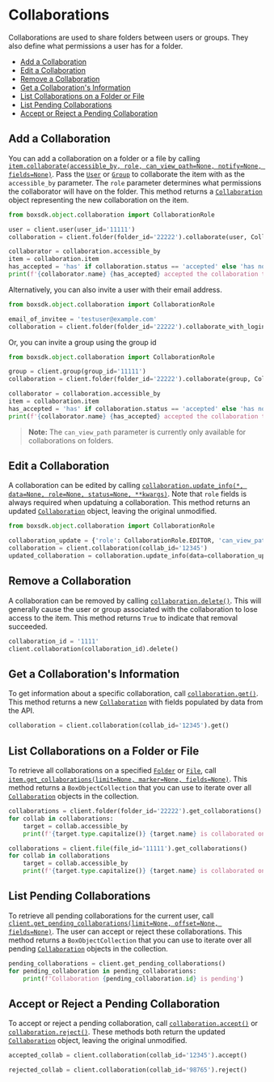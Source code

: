 Collaborations
==============

Collaborations are used to share folders between users or groups. They also
define what permissions a user has for a folder.

<!-- START doctoc generated TOC please keep comment here to allow auto update -->
<!-- DON'T EDIT THIS SECTION, INSTEAD RE-RUN doctoc TO UPDATE -->


- [Add a Collaboration](#add-a-collaboration)
- [Edit a Collaboration](#edit-a-collaboration)
- [Remove a Collaboration](#remove-a-collaboration)
- [Get a Collaboration's Information](#get-a-collaborations-information)
- [List Collaborations on a Folder or File](#list-collaborations-on-a-folder-or-file)
- [List Pending Collaborations](#list-pending-collaborations)
- [Accept or Reject a Pending Collaboration](#accept-or-reject-a-pending-collaboration)

<!-- END doctoc generated TOC please keep comment here to allow auto update -->

Add a Collaboration
-------------------

You can add a collaboration on a folder or a file by calling
[`item.collaborate(accessible_by, role, can_view_path=None, notify=None, fields=None)`][collaborate].  Pass the
[`User`][user_class] or [`Group`][group_class] to collaborate the item with as the `accessible_by` parameter.  The
`role` parameter determines what permissions the collaborator will have on the folder.  This method returns a
[`Collaboration`][collaboration_class] object representing the new collaboration on the item.

<!-- sample post_collaborations -->
```python
from boxsdk.object.collaboration import CollaborationRole

user = client.user(user_id='11111')
collaboration = client.folder(folder_id='22222').collaborate(user, CollaborationRole.VIEWER)

collaborator = collaboration.accessible_by
item = collaboration.item
has_accepted = 'has' if collaboration.status == 'accepted' else 'has not'
print(f'{collaborator.name} {has_accepted} accepted the collaboration to folder "{item.name}"')
```

Alternatively, you can also invite a user with their email address.

```python
from boxsdk.object.collaboration import CollaborationRole

email_of_invitee = 'testuser@example.com'
collaboration = client.folder(folder_id='22222').collaborate_with_login(email_of_invitee, CollaborationRole.VIEWER)
```

Or, you can invite a group using the group id

<!-- sample post_collaborations group-->
```python
from boxsdk.object.collaboration import CollaborationRole

group = client.group(group_id='11111')
collaboration = client.folder(folder_id='22222').collaborate(group, CollaborationRole.VIEWER)

collaborator = collaboration.accessible_by
item = collaboration.item
has_accepted = 'has' if collaboration.status == 'accepted' else 'has not'
print(f'{collaborator.name} {has_accepted} accepted the collaboration to folder "{item.name}"')
```

> __Note:__ The `can_view_path` parameter is currently only available for collaborations on folders.

[collaborate]: https://box-python-sdk.readthedocs.io/en/latest/boxsdk.object.html#boxsdk.object.item.Item.collaborate
[user_class]: https://box-python-sdk.readthedocs.io/en/latest/boxsdk.object.html#boxsdk.object.user.User
[group_class]: https://box-python-sdk.readthedocs.io/en/latest/boxsdk.object.html#boxsdk.object.group.Group
[collaboration_class]: https://box-python-sdk.readthedocs.io/en/latest/boxsdk.object.html#boxsdk.object.collaboration.Collaboration

Edit a Collaboration
--------------------

A collaboration can be edited by calling [`collaboration.update_info(*, data=None, role=None, status=None, **kwargs)`][update_info].
Note that `role` fields is always required when updatuing a collaboration. This method returns an updated
[`Collaboration`][collaboration_class] object, leaving the original unmodified.

<!-- sample put_collaborations_id -->
```python
from boxsdk.object.collaboration import CollaborationRole

collaboration_update = {'role': CollaborationRole.EDITOR, 'can_view_path': False}
collaboration = client.collaboration(collab_id='12345')
updated_collaboration = collaboration.update_info(data=collaboration_update)
```

[update_info]: https://box-python-sdk.readthedocs.io/en/latest/boxsdk.object.html#boxsdk.object.collaboration.Collaboration.update_info

Remove a Collaboration
----------------------

A collaboration can be removed by calling [`collaboration.delete()`][delete].  This will generally cause the user or
group associated with the collaboration to lose access to the item.  This method returns `True` to indicate that removal
succeeded.

<!-- sample delete_collaborations_id -->
```python
collaboration_id = '1111'
client.collaboration(collaboration_id).delete()
```

[delete]: https://box-python-sdk.readthedocs.io/en/latest/boxsdk.object.html#boxsdk.object.base_object.BaseObject.delete

Get a Collaboration's Information
---------------------------------

To get information about a specific collaboration, call [`collaboration.get()`][get].  This method returns a new
[`Collaboration`][collaboration_class] with fields populated by data from the API.

<!-- sample get_collaborations_id -->
```python
collaboration = client.collaboration(collab_id='12345').get()
```

[get]: https://box-python-sdk.readthedocs.io/en/latest/boxsdk.object.html#boxsdk.object.base_object.BaseObject.get

List Collaborations on a Folder or File
----------------------------------------

To retrieve all collaborations on a specified [`Folder`][folder_class] or [`File`][file_class], call
[`item.get_collaborations(limit=None, marker=None, fields=None)`][get_collaborations].  This method returns a
`BoxObjectCollection` that you can use to iterate over all
[`Collaboration`][collaboration_class] objects in the collection.

<!-- sample get_folders_id_collaborations -->
```python
collaborations = client.folder(folder_id='22222').get_collaborations()
for collab in collaborations:
    target = collab.accessible_by
    print(f'{target.type.capitalize()} {target.name} is collaborated on the folder')
```

<!-- sample get_files_id_collaborations -->
```python
collaborations = client.file(file_id='11111').get_collaborations()
for collab in collaborations
    target = collab.accessible_by
    print(f'{target.type.capitalize()} {target.name} is collaborated on the file')
```

[folder_class]: https://box-python-sdk.readthedocs.io/en/latest/boxsdk.object.html#boxsdk.object.folder.Folder
[file_class]: https://box-python-sdk.readthedocs.io/en/latest/boxsdk.object.html#boxsdk.object.file.File
[get_collaborations]: https://box-python-sdk.readthedocs.io/en/latest/boxsdk.object.html#boxsdk.object.item.Item.get_collaborations

List Pending Collaborations
---------------------------

To retrieve all pending collaborations for the current user, call
[`client.get_pending_collaborations(limit=None, offset=None, fields=None)`][get_pending_collaborations].  The user can
accept or reject these collaborations.  This method returns a `BoxObjectCollection` that you
can use to iterate over all pending [`Collaboration`][collaboration_class] objects in the collection.

<!-- sample get_collaborations -->
```python
pending_collaborations = client.get_pending_collaborations()
for pending_collaboration in pending_collaborations:
    print(f'Collaboration {pending_collaboration.id} is pending')
```

[get_pending_collaborations]: https://box-python-sdk.readthedocs.io/en/latest/boxsdk.client.html#boxsdk.client.client.Client.get_pending_collaborations

Accept or Reject a Pending Collaboration
-----------------------------------------

To accept or reject a pending collaboration, call [`collaboration.accept()`][accept] or
[`collaboration.reject()`][reject].  These methods both return the updated [`Collaboration`][collaboration_class]
object, leaving the original unmodified.

<!-- sample put_collaborations_id accept_or_reject -->
```python
accepted_collab = client.collaboration(collab_id='12345').accept()

rejected_collab = client.collaboration(collab_id='98765').reject()
```

[accept]: https://box-python-sdk.readthedocs.io/en/latest/boxsdk.object.html#boxsdk.object.collaboration.Collaboration.accept
[reject]: https://box-python-sdk.readthedocs.io/en/latest/boxsdk.object.html#boxsdk.object.collaboration.Collaboration.reject
